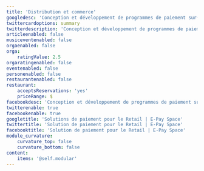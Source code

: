 ```yaml
---
title: 'Distribution et commerce'
googledesc: 'Conception et développement de programmes de paiement sur-mesure (programmes fidélité, abonnements, cartes cadeaux, cartes membres etc.). Emettez des cartes prépayées ou des e-wallets pour diversifier vos offres pour vos clients et ainsi proposer des services omnicanaux disruptifs et innovants.'
twittercardoptions: summary
twitterdescription: 'Conception et développement de programmes de paiement sur-mesure (programmes fidélité, abonnements, cartes cadeaux, cartes membres etc.). Emettez des cartes prépayées ou des e-wallets pour diversifier vos offres pour vos clients et ainsi proposer des services omnicanaux disruptifs et innovants.'
articleenabled: false
musiceventenabled: false
orgaenabled: false
orga:
    ratingValue: 2.5
orgaratingenabled: false
eventenabled: false
personenabled: false
restaurantenabled: false
restaurant:
    acceptsReservations: 'yes'
    priceRange: $
facebookdesc: 'Conception et développement de programmes de paiement sur-mesure (programmes fidélité, abonnements, cartes cadeaux, cartes membres etc.). Emettez des cartes prépayées ou des e-wallets pour diversifier vos offres pour vos clients et ainsi proposer des services omnicanaux disruptifs et innovants.'
twitterenable: true
facebookenable: true
googletitle: 'Solutions de paiement pour le Retail | E-Pay Space'
twittertitle: 'Solution de paiement pour le Retail | E-Pay Space'
facebooktitle: 'Solution de paiement pour le Retail | E-Pay Space'
module_curvature:
    curvature_top: false
    curvature_bottom: false
content:
    items: '@self.modular'
---
```


